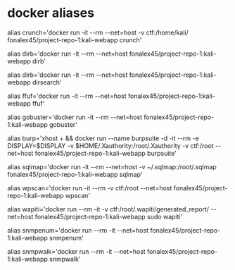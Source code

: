 # **docker aliases**

alias crunch='docker run -it --rm --net=host -v ctf:/home/kali/ fonalex45/project-repo-1:kali-webapp crunch'

alias dirb='docker run -it --rm --net=host fonalex45/project-repo-1:kali-webapp dirb'

alias dirb='docker run -it --rm --net=host fonalex45/project-repo-1:kali-webapp dirsearch'

alias ffuf='docker run -it --rm --net=host fonalex45/project-repo-1:kali-webapp ffuf'

alias gobuster='docker run -it --rm  --net=host fonalex45/project-repo-1:kali-webapp gobuster'

alias burp='xhost + && docker run --name burpsuite -d -it --rm -e DISPLAY=$DISPLAY -v $HOME/.Xauthority:/root/.Xauthority -v ctf:/root --net=host fonalex45/project-repo-1:kali-webapp burpsuite'

alias sqlmap='docker run  -it --rm --net=host -v ~/.sqlmap:/root/.sqlmap  fonalex45/project-repo-1:kali-webapp sqlmap'

alias wpscan='docker run  -it --rm -v ctf:/root --net=host fonalex45/project-repo-1:kali-webapp wpscan'

alias wapiti='docker run --rm -it -v ctf:/root/.wapiti/generated_report/ --net=host fonalex45/project-repo-1:kali-webapp sudo wapiti'

alias snmpenum='docker run --rm -it --net=host fonalex45/project-repo-1:kali-webapp snmpenum'

alias snmpwalk='docker run --rm -it --net=host fonalex45/project-repo-1:kali-webapp snmpwalk'